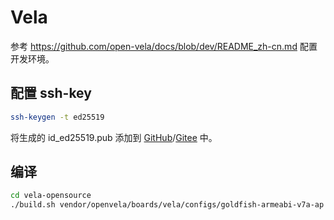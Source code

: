 # Vela

参考 <https://github.com/open-vela/docs/blob/dev/README_zh-cn.md> 配置开发环境。

## 配置 ssh-key

```bash
ssh-keygen -t ed25519
```

将生成的 id_ed25519.pub 添加到 [GitHub](https://github.com/settings/ssh/new)/[Gitee](https://gitee.com/profile/sshkeys) 中。

## 编译

```bash
cd vela-opensource
./build.sh vendor/openvela/boards/vela/configs/goldfish-armeabi-v7a-ap -j$(nproc)
```
